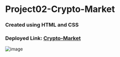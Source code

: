 # Project02-Crypto-Market

### Created using HTML and CSS
### Deployed Link: [Crypto-Market](https://project02-crypto-market.netlify.app/)

![image](https://user-images.githubusercontent.com/48837703/216949644-ddc05bab-4d3f-42f5-894d-68b64b7b2c81.png)
